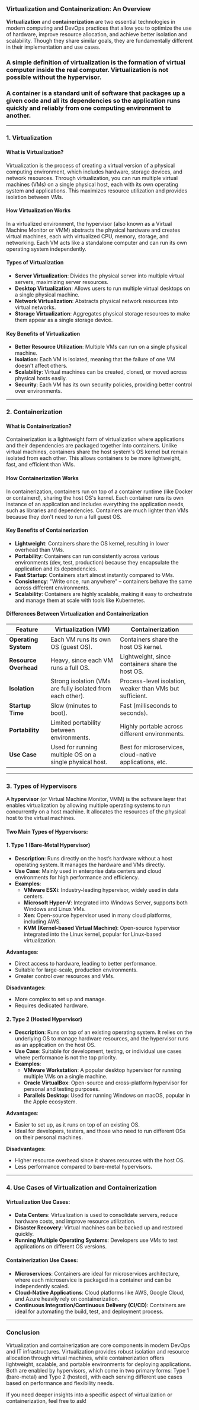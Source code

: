 ### Virtualization and Containerization: An Overview

**Virtualization** and **containerization** are two essential technologies in modern computing and DevOps practices that allow you to optimize the use of hardware, improve resource allocation, and achieve better isolation and scalability. Though they share similar goals, they are fundamentally different in their implementation and use cases.

### A simple definition of virtualization is the formation of virtual computer inside the real computer. Virtualization is not possible without the hypervisor.

### A container is a standard unit of software that packages up a given code and all its dependencies so the application runs quickly and reliably from one computing environment to another. 

---

### 1. **Virtualization**

#### What is Virtualization?
Virtualization is the process of creating a virtual version of a physical computing environment, which includes hardware, storage devices, and network resources. Through virtualization, you can run multiple virtual machines (VMs) on a single physical host, each with its own operating system and applications. This maximizes resource utilization and provides isolation between VMs.

#### How Virtualization Works
In a virtualized environment, the hypervisor (also known as a Virtual Machine Monitor or VMM) abstracts the physical hardware and creates virtual machines, each with virtualized CPU, memory, storage, and networking. Each VM acts like a standalone computer and can run its own operating system independently.

#### Types of Virtualization
- **Server Virtualization**: Divides the physical server into multiple virtual servers, maximizing server resources.
- **Desktop Virtualization**: Allows users to run multiple virtual desktops on a single physical machine.
- **Network Virtualization**: Abstracts physical network resources into virtual networks.
- **Storage Virtualization**: Aggregates physical storage resources to make them appear as a single storage device.

#### Key Benefits of Virtualization
- **Better Resource Utilization**: Multiple VMs can run on a single physical machine.
- **Isolation**: Each VM is isolated, meaning that the failure of one VM doesn't affect others.
- **Scalability**: Virtual machines can be created, cloned, or moved across physical hosts easily.
- **Security**: Each VM has its own security policies, providing better control over environments.

---

### 2. **Containerization**

#### What is Containerization?
Containerization is a lightweight form of virtualization where applications and their dependencies are packaged together into containers. Unlike virtual machines, containers share the host system's OS kernel but remain isolated from each other. This allows containers to be more lightweight, fast, and efficient than VMs.

#### How Containerization Works
In containerization, containers run on top of a container runtime (like Docker or containerd), sharing the host OS's kernel. Each container runs its own instance of an application and includes everything the application needs, such as libraries and dependencies. Containers are much lighter than VMs because they don't need to run a full guest OS.

#### Key Benefits of Containerization
- **Lightweight**: Containers share the OS kernel, resulting in lower overhead than VMs.
- **Portability**: Containers can run consistently across various environments (dev, test, production) because they encapsulate the application and its dependencies.
- **Fast Startup**: Containers start almost instantly compared to VMs.
- **Consistency**: "Write once, run anywhere" – containers behave the same across different environments.
- **Scalability**: Containers are highly scalable, making it easy to orchestrate and manage them at scale with tools like Kubernetes.

#### Differences Between Virtualization and Containerization
| **Feature**              | **Virtualization (VM)**                                   | **Containerization**                                      |
|--------------------------|----------------------------------------------------------|----------------------------------------------------------|
| **Operating System**      | Each VM runs its own OS (guest OS).                       | Containers share the host OS kernel.                      |
| **Resource Overhead**     | Heavy, since each VM runs a full OS.                      | Lightweight, since containers share the host OS.          |
| **Isolation**             | Strong isolation (VMs are fully isolated from each other).| Process-level isolation, weaker than VMs but sufficient.  |
| **Startup Time**          | Slow (minutes to boot).                                   | Fast (milliseconds to seconds).                           |
| **Portability**           | Limited portability between environments.                 | Highly portable across different environments.            |
| **Use Case**              | Used for running multiple OS on a single physical host.   | Best for microservices, cloud-native applications, etc.   |

---

### 3. **Types of Hypervisors**

A **hypervisor** (or Virtual Machine Monitor, VMM) is the software layer that enables virtualization by allowing multiple operating systems to run concurrently on a host machine. It allocates the resources of the physical host to the virtual machines.

#### Two Main Types of Hypervisors:

#### 1. **Type 1 (Bare-Metal Hypervisor)**
- **Description**: Runs directly on the host’s hardware without a host operating system. It manages the hardware and VMs directly.
- **Use Case**: Mainly used in enterprise data centers and cloud environments for high performance and efficiency.
- **Examples**: 
  - **VMware ESXi**: Industry-leading hypervisor, widely used in data centers.
  - **Microsoft Hyper-V**: Integrated into Windows Server, supports both Windows and Linux VMs.
  - **Xen**: Open-source hypervisor used in many cloud platforms, including AWS.
  - **KVM (Kernel-based Virtual Machine)**: Open-source hypervisor integrated into the Linux kernel, popular for Linux-based virtualization.

**Advantages**:
  - Direct access to hardware, leading to better performance.
  - Suitable for large-scale, production environments.
  - Greater control over resources and VMs.

**Disadvantages**:
  - More complex to set up and manage.
  - Requires dedicated hardware.

#### 2. **Type 2 (Hosted Hypervisor)**
- **Description**: Runs on top of an existing operating system. It relies on the underlying OS to manage hardware resources, and the hypervisor runs as an application on the host OS.
- **Use Case**: Suitable for development, testing, or individual use cases where performance is not the top priority.
- **Examples**: 
  - **VMware Workstation**: A popular desktop hypervisor for running multiple VMs on a single machine.
  - **Oracle VirtualBox**: Open-source and cross-platform hypervisor for personal and testing purposes.
  - **Parallels Desktop**: Used for running Windows on macOS, popular in the Apple ecosystem.

**Advantages**:
  - Easier to set up, as it runs on top of an existing OS.
  - Ideal for developers, testers, and those who need to run different OSs on their personal machines.

**Disadvantages**:
  - Higher resource overhead since it shares resources with the host OS.
  - Less performance compared to bare-metal hypervisors.

---

### 4. **Use Cases of Virtualization and Containerization**

#### Virtualization Use Cases:
- **Data Centers**: Virtualization is used to consolidate servers, reduce hardware costs, and improve resource utilization.
- **Disaster Recovery**: Virtual machines can be backed up and restored quickly.
- **Running Multiple Operating Systems**: Developers use VMs to test applications on different OS versions.

#### Containerization Use Cases:
- **Microservices**: Containers are ideal for microservices architecture, where each microservice is packaged in a container and can be independently scaled.
- **Cloud-Native Applications**: Cloud platforms like AWS, Google Cloud, and Azure heavily rely on containerization.
- **Continuous Integration/Continuous Delivery (CI/CD)**: Containers are ideal for automating the build, test, and deployment process.

---

### Conclusion
Virtualization and containerization are core components in modern DevOps and IT infrastructures. Virtualization provides robust isolation and resource allocation through virtual machines, while containerization offers lightweight, scalable, and portable environments for deploying applications. Both are enabled by hypervisors, which come in two primary forms: Type 1 (bare-metal) and Type 2 (hosted), with each serving different use cases based on performance and flexibility needs.

If you need deeper insights into a specific aspect of virtualization or containerization, feel free to ask!
